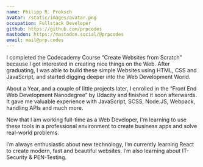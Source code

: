 ```yaml
---
name: Philipp R. Proksch
avatar: /static/images/avatar.png
occupation: Fullstack Developer
github: https://github.com/prpcodes
mastodon: https://mastodon.social/@prpcodes
email: mail@prp.codes
---
```


I completed the Codecademy Course “Create Websites from Scratch” because I got interested in creating nice things on the Web. After graduating, I was able to build these simple Websites using HTML, CSS and JavaScript, and started digging deeper into the Web Development World.

About a Year, and a couple of little projects later, I enrolled in the “Front End Web Development Nanodegree” by Udacity and finished it soon afterwards. It gave me valuable experience with JavaScript, SCSS, Node.JS, Webpack, handling APIs and much more.

Now that I am working full-time as a Web Developer, I'm learning to use these tools in a professional environment to create business apps and solve real-world problems.

I’m always enthusiastic about new technology, I’m currently learning React to create modern, fast and beautiful websites. I’m also learning about IT-Security & PEN-Testing.
